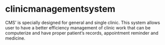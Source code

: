 # clinicmanagementsystem
CMS’ is specially designed for general and single clinic. This system allows user to have a better efficiency management of clinic work that can be computerize and have proper patient’s records, appointment reminder and medicine.
